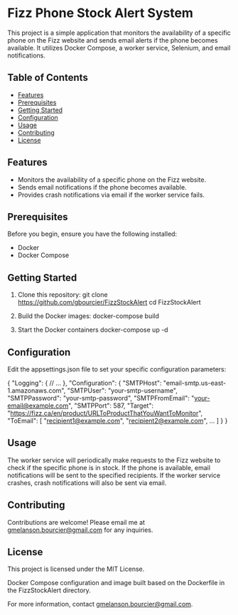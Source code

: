 # Fizz Phone Stock Alert System

This project is a simple application that monitors the availability of a specific phone on the Fizz website and sends email alerts if the phone becomes available. It utilizes Docker Compose, a worker service, Selenium, and email notifications.

## Table of Contents

- [Features](#features)
- [Prerequisites](#prerequisites)
- [Getting Started](#getting-started)
- [Configuration](#configuration)
- [Usage](#usage)
- [Contributing](#contributing)
- [License](#license)

## Features

- Monitors the availability of a specific phone on the Fizz website.
- Sends email notifications if the phone becomes available.
- Provides crash notifications via email if the worker service fails.

## Prerequisites

Before you begin, ensure you have the following installed:

- Docker
- Docker Compose

## Getting Started

1. Clone this repository:
   git clone https://github.com/gbourcier/FizzStockAlert
   cd FizzStockAlert


2. Build the Docker images:
    docker-compose build

3. Start the Docker containers
    docker-compose up -d

## Configuration

Edit the appsettings.json file to set your specific configuration parameters:

{
  "Logging": {
    // ...
  },
  "Configuration": {
    "SMTPHost": "email-smtp.us-east-1.amazonaws.com",
    "SMTPUser": "your-smtp-username",
    "SMTPPassword": "your-smtp-password",
    "SMTPFromEmail": "your-email@example.com",
    "SMTPPort": 587,
    "Target": "https://fizz.ca/en/product/URLToProductThatYouWantToMonitor",
    "ToEmail": [ "recipient1@example.com", "recipient2@example.com", ... ]
  }
}


## Usage
The worker service will periodically make requests to the Fizz website to check if the specific phone is in stock. If the phone is available, email notifications will be sent to the specified recipients. If the worker service crashes, crash notifications will also be sent via email.

## Contributing
Contributions are welcome! Please email me at gmelanson.bourcier@gmail.com for any inquiries.

## License
This project is licensed under the MIT License.

Docker Compose configuration and image built based on the Dockerfile in the FizzStockAlert directory.

For more information, contact gmelanson.bourcier@gmail.com.